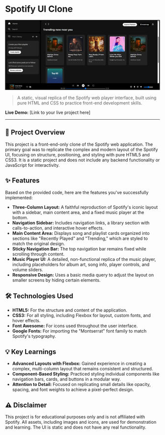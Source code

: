 # Spotify UI Clone

![Spotify Clone Screenshot](./screenshot.png) 
> A static, visual replica of the Spotify web player interface, built using pure HTML and CSS to practice front-end development skills.

**Live Demo:** [Link to your live project here]

---

## 🚀 Project Overview

This project is a front-end-only clone of the Spotify web application. 
The primary goal was to replicate the complex and modern layout of the Spotify UI, focusing on structure, positioning, and styling with pure HTML5 and CSS3. 
It is a static project and does not include any backend functionality or JavaScript for interactivity.

## ✨ Features

Based on the provided code, here are the features you've successfully implemented:

* **Three-Column Layout:** A faithful reproduction of Spotify's iconic layout with a sidebar, main content area, and a fixed music player at the bottom.
* **Navigation Sidebar:** Includes navigation links, a library section with calls-to-action, and interactive hover effects.
* **Main Content Area:** Displays song and playlist cards organized into sections like "Recently Played" and "Trending," which are styled to match the original design.
* **Sticky Navigation Bar:** The top navigation bar remains fixed while scrolling through content.
* **Music Player UI:** A detailed, non-functional replica of the music player, including placeholders for album art, song info, player controls, and volume sliders.
* **Responsive Design:** Uses a basic media query to adjust the layout on smaller screens by hiding certain elements.

## 🛠️ Technologies Used

* **HTML5:** For the structure and content of the application.
* **CSS3:** For all styling, including Flexbox for layout, custom fonts, and hover effects.
* **Font Awesome:** For icons used throughout the user interface.
* **Google Fonts:** For importing the "Montserrat" font family to match Spotify's typography.

## 💡 Key Learnings

* **Advanced Layouts with Flexbox:** Gained experience in creating a complex, multi-column layout that remains consistent and structured.
* **Component-Based Styling:** Practiced styling individual components like navigation bars, cards, and buttons in a modular way.
* **Attention to Detail:** Focused on replicating small details like opacity, spacing, and font weights to achieve a pixel-perfect design.

## ⚠️ Disclaimer

This project is for educational purposes only and is not affiliated with Spotify. 
All assets, including images and icons, are used for demonstration and learning. 
The UI is static and does not have any real functionality.

